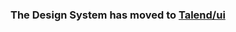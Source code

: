### The Design System has moved to [Talend/ui](https://github.com/Talend/ui/tree/master/packages/design-system)
